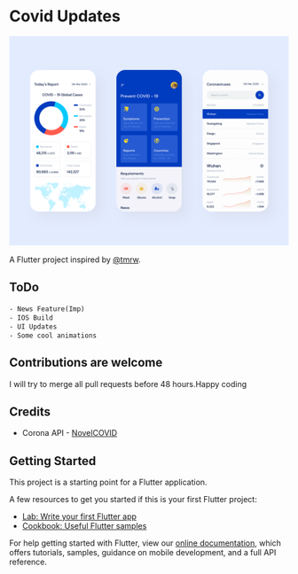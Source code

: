 # Covid Updates

![app-screenshot](assets/images/covid%2019.png)

A Flutter project inspired by [@tmrw](https://dribbble.com/tmrwstudio).

## ToDo

    - News Feature(Imp)
    - IOS Build
    - UI Updates
    - Some cool animations

## Contributions are welcome

 I will try to merge all pull requests before 48 hours.Happy coding

## Credits
 - Corona API - [NovelCOVID](https://corona.lmao.ninja/)
 
## Getting Started

This project is a starting point for a Flutter application.

A few resources to get you started if this is your first Flutter project:

- [Lab: Write your first Flutter app](https://flutter.dev/docs/get-started/codelab)
- [Cookbook: Useful Flutter samples](https://flutter.dev/docs/cookbook)

For help getting started with Flutter, view our
[online documentation](https://flutter.dev/docs), which offers tutorials,
samples, guidance on mobile development, and a full API reference.
